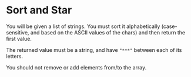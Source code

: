 # Sort and Star
You will be given a list of strings. You must sort it alphabetically (case-sensitive, and based on the ASCII values of the chars) and then return the first value.

The returned value must be a string, and have ```"***"``` between each of its letters.

You should not remove or add elements from/to the array.